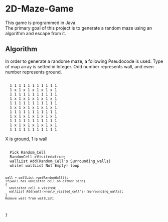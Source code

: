# 2D-Maze-Game
This game is programmed in Java.<br />
The primary goal of this project is to generate a random maze using an algorithm and escape from it.

## Algorithm
In order to generate a randome maze, a following Pseudocode is used.
Type of map array is setted in Integer.
Odd number represents wall, and even number represents ground.

<code>
  1 1 1 1 1 1 1 1 1 1 1
  1 x 1 x 1 x 1 x 1 x 1
  1 1 1 1 1 1 1 1 1 1 1
  1 x 1 x 1 x 1 x 1 x 1
  1 1 1 1 1 1 1 1 1 1 1
  1 x 1 x 1 x 1 x 1 x 1
  1 1 1 1 1 1 1 1 1 1 1
  1 x 1 x 1 x 1 x 1 x 1
  1 1 1 1 1 1 1 1 1 1 1
  1 x 1 x 1 x 1 x 1 x 1
  1 1 1 1 1 1 1 1 1 1 1
</code>

X is ground, 1 is wall

<code>
  Pick Random_Cell
  RandomCell->Visited=true;
  wallList Add(Random_Cell's Surrounding_walls)
  while( wallList Not Empty) loop
  
    wall = wallList->getRandomWall();
    if(wall has unvisited cell on either side)
    {
      unvisited cell = visited;
      wallList Add(wall->newly_visited_cell's- Surrounding_walls);
    }
    Remove wall from wallList;
}
</code>
